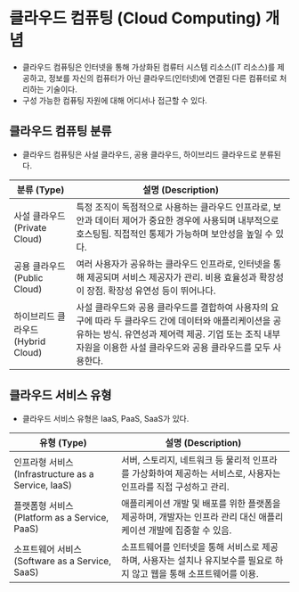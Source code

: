 # 클라우드 컴퓨팅 (Cloud Computing) 개념

- 클라우드 컴퓨팅은 인터넷을 통해 가상화된 컴류터 시스템 리소스(IT 리소스)를 제공하고, 정보를 자신의 컴퓨터가 아닌 클라우드(인터넷)에 연결된 다른 컴퓨터로 처리하는 기술이다.
- 구성 가능한 컴퓨팅 자원에 대해 어디서나 접근할 수 있다.

## 클라우드 컴퓨팅 분류

- 클라우드 컴퓨팅은 사설 클라우드, 공용 클라우드, 하이브리드 클라우드로 분류된다.

| 분류 (Type)                        | 설명 (Description)                                                                                                                                                                                                           |
| ---------------------------------- | ---------------------------------------------------------------------------------------------------------------------------------------------------------------------------------------------------------------------------- |
| 사설 클라우드 (Private Cloud)      | 특정 조직이 독점적으로 사용하는 클라우드 인프라로, 보안과 데이터 제어가 중요한 경우에 사용되며 내부적으로 호스팅됨. 직접적인 통제가 가능하며 보안성을 높일 수 있다.                                                          |
| 공용 클라우드 (Public Cloud)       | 여러 사용자가 공유하는 클라우드 인프라로, 인터넷을 통해 제공되며 서비스 제공자가 관리. 비용 효율성과 확장성이 장점. 확장성 유연성 등이 뛰어나다.                                                                             |
| 하이브리드 클라우드 (Hybrid Cloud) | 사설 클라우드와 공용 클라우드를 결합하여 사용자의 요구에 따라 두 클라우드 간에 데이터와 애플리케이션을 공유하는 방식. 유연성과 제어력 제공. 기업 또는 조직 내부 자원을 이용한 사설 클라우드와 공용 클라우드를 모두 사용한다. |

## 클라우드 서비스 유형

- 클라우드 서비스 유형은 IaaS, PaaS, SaaS가 있다.

| 유형 (Type)                                         | 설명 (Description)                                                                                                     |
| --------------------------------------------------- | ---------------------------------------------------------------------------------------------------------------------- |
| 인프라형 서비스 (Infrastructure as a Service, IaaS) | 서버, 스토리지, 네트워크 등 물리적 인프라를 가상화하여 제공하는 서비스로, 사용자는 인프라를 직접 구성하고 관리.        |
| 플랫폼형 서비스 (Platform as a Service, PaaS)       | 애플리케이션 개발 및 배포를 위한 플랫폼을 제공하며, 개발자는 인프라 관리 대신 애플리케이션 개발에 집중할 수 있음.      |
| 소프트웨어 서비스 (Software as a Service, SaaS)     | 소프트웨어를 인터넷을 통해 서비스로 제공하며, 사용자는 설치나 유지보수를 필요로 하지 않고 웹을 통해 소프트웨어를 이용. |
